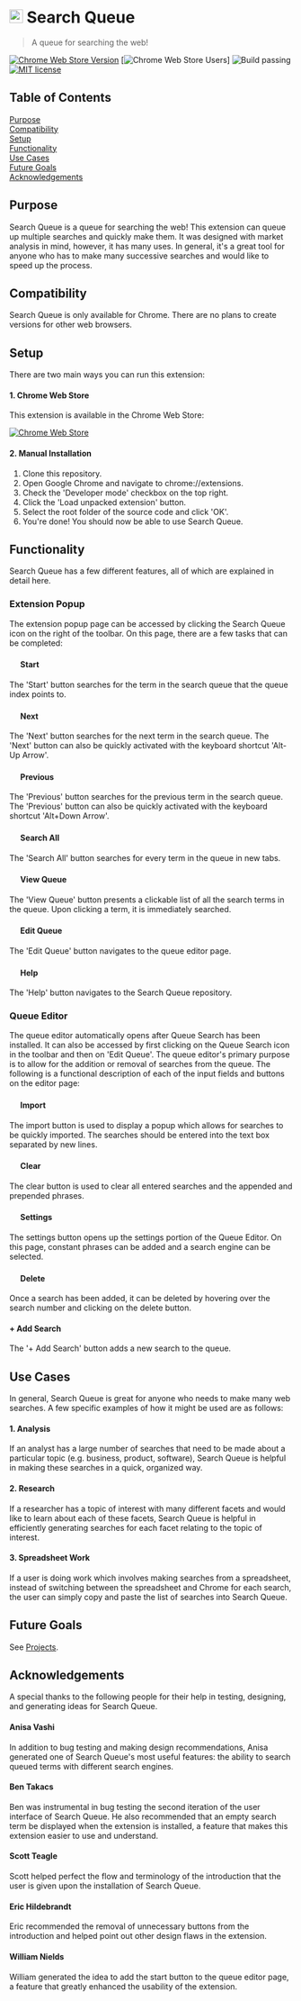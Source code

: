 # <img src="https://raw.githubusercontent.com/isaiahnields/search-queue/master/resources/images/icon.png" width="24"> Search Queue
> A queue for searching the web!

[![Chrome Web Store Version](https://img.shields.io/chrome-web-store/v/ipcifbklbbpchinpdfcfbhpghnknioff.svg)](https://goo.gl/e464Sz)
[![Chrome Web Store Users](https://img.shields.io/chrome-web-store/users/ipcifbklbbpchinpdfcfbhpghnknioff.svg)]
![Build passing](https://img.shields.io/badge/build-passing-brightgreen.svg)
[![MIT license](https://img.shields.io/badge/license-MIT-blue.svg)](https://github.com/isaiahnields/search-queue/blob/master/LICENSE)

## Table of Contents

[Purpose](#purpose)<br/>
[Compatibility](#compatibility)<br/>
[Setup](#setup)<br/>
[Functionality](#functionality)<br/>
[Use Cases](#use-cases)<br/>
[Future Goals](#future-goals)<br/>
[Acknowledgements](#acknowledgements)<br/>

## Purpose

Search Queue is a queue for searching the web! This extension can queue up multiple searches and quickly make them. It was designed with market analysis in mind, however, it has many uses. In general, it's a great tool for anyone who has to make many successive searches and would like to speed up the process.

## Compatibility

Search Queue is only available for Chrome. There are no plans to create versions for other web browsers.

## Setup

There are two main ways you can run this extension:

#### 1. Chrome Web Store

This extension is available in the Chrome Web Store:

[![Chrome Web Store](https://developer.chrome.com/webstore/images/ChromeWebStore_BadgeWBorder_v2_340x96.png)](https://goo.gl/e464Sz)

#### 2. Manual Installation

1. Clone this repository.
1. Open Google Chrome and navigate to chrome://extensions.
3. Check the 'Developer mode' checkbox on the top right.
4. Click the 'Load unpacked extension' button.
5. Select the root folder of the source code and click 'OK'.
6. You're done! You should now be able to use Search Queue.

## Functionality

Search Queue has a few different features, all of which are explained in detail here.

### Extension Popup

The extension popup page can be accessed by clicking the Search Queue icon on the right of the toolbar. On this page, there are a few tasks that can be completed:

#### <img src="https://raw.githubusercontent.com/isaiahnields/search-queue/master/resources/images/start.png" width="16"> Start

The 'Start' button searches for the term in the search queue that the queue index points to.

#### <img src="https://raw.githubusercontent.com/isaiahnields/search-queue/master/resources/images/next.png" width="16"> Next

The 'Next' button searches for the next term in the search queue. The 'Next' button can also be quickly activated with the keyboard shortcut 'Alt-Up Arrow'. 

#### <img src="https://raw.githubusercontent.com/isaiahnields/search-queue/master/resources/images/previous.png" width="16"> Previous

The 'Previous' button searches for the previous term in the search queue. The 'Previous' button can also be quickly activated with the keyboard shortcut 'Alt+Down Arrow'.

#### <img src="https://raw.githubusercontent.com/isaiahnields/search-queue/master/resources/images/search.png" width="16"> Search All

The 'Search All' button searches for every term in the queue in new tabs.

#### <img src="https://raw.githubusercontent.com/isaiahnields/search-queue/master/resources/images/view.png" width="16"> View Queue

The 'View Queue' button presents a clickable list of all the search terms in the queue. Upon clicking a term, it is immediately searched.

#### <img src="https://raw.githubusercontent.com/isaiahnields/search-queue/master/resources/images/edit.png" width="16"> Edit Queue

The 'Edit Queue' button navigates to the queue editor page.

#### <img src="https://raw.githubusercontent.com/isaiahnields/search-queue/master/resources/images/help.png" width="16"> Help

The 'Help' button navigates to the Search Queue repository.

### Queue Editor

The queue editor automatically opens after Queue Search has been installed. It can also be accessed by first clicking on the Queue Search icon in the toolbar and then on 'Edit Queue'. The queue editor's primary purpose is to allow for the addition or removal of searches from the queue. The following is a functional description of each of the input fields and buttons on the editor page:

#### <img src="https://raw.githubusercontent.com/isaiahnields/search-queue/master/resources/images/import.png" width="16"> Import

The import button is used to display a popup which allows for searches to be quickly imported. The searches should be entered into the text box separated by new lines.

#### <img src="https://raw.githubusercontent.com/isaiahnields/search-queue/master/resources/images/clear.png" width="16"> Clear

The clear button is used to clear all entered searches and the appended and prepended phrases.

#### <img src="https://raw.githubusercontent.com/isaiahnields/search-queue/master/resources/images/settings.png" width="16"> Settings

The settings button opens up the settings portion of the Queue Editor. On this page, constant phrases can be added and a search engine can be selected.

#### <img src="https://raw.githubusercontent.com/isaiahnields/search-queue/master/resources/images/delete.png" width="16"> Delete

Once a search has been added, it can be deleted by hovering over the search number and clicking on the delete button.

#### + Add Search

The '+ Add Search' button adds a new search to the queue.

## Use Cases

In general, Search Queue is great for anyone who needs to make many web searches. A few specific examples of how it might be used are as follows:

#### 1. Analysis

If an analyst has a large number of searches that need to be made about a particular topic (e.g. business, product, software), Search Queue is helpful in making these searches in a quick, organized way.

#### 2. Research

If a researcher has a topic of interest with many different facets and would like to learn about each of these facets, Search Queue is helpful in efficiently generating searches for each facet relating to the topic of interest.

#### 3. Spreadsheet Work

If a user is doing work which involves making searches from a spreadsheet, instead of switching between the spreadsheet and Chrome for each search, the user can simply copy and paste the list of searches into Search Queue.

## Future Goals

See [Projects](https://github.com/isaiahnields/search-queue/projects).

## Acknowledgements

A special thanks to the following people for their help in testing, designing, and generating ideas for Search Queue.

#### Anisa Vashi

In addition to bug testing and making design recommendations, Anisa generated one of Search Queue's most useful features: the ability to search queued terms with different search engines.

#### Ben Takacs

Ben was instrumental in bug testing the second iteration of the user interface of Search Queue. He also recommended that an empty search term be displayed when the extension is installed, a feature that makes this extension easier to use and understand.

#### Scott Teagle

Scott helped perfect the flow and terminology of the introduction that the user is given upon the installation of Search Queue.

#### Eric Hildebrandt

Eric recommended the removal of unnecessary buttons from the introduction and helped point out other design flaws in the extension.

#### William Nields

William generated the idea to add the start button to the queue editor page, a feature that greatly enhanced the usability of the extension.
